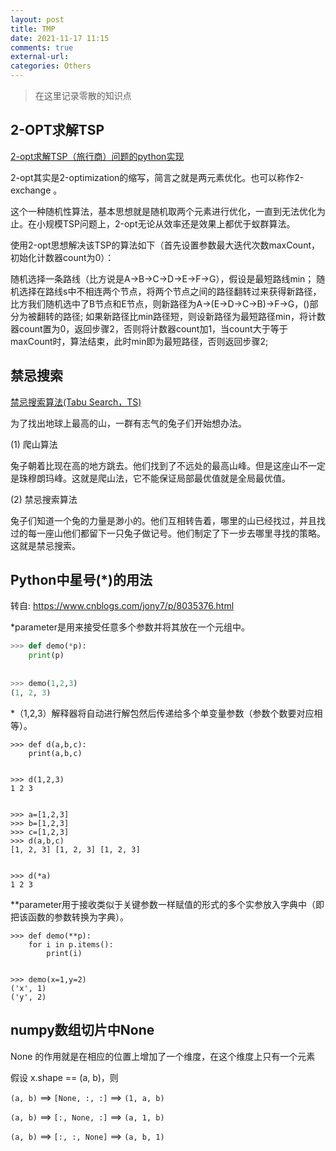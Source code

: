 ```yaml
---
layout: post
title: TMP
date: 2021-11-17 11:15
comments: true
external-url:
categories: Others
---
```


> 在这里记录零散的知识点

## 2-OPT求解TSP

[2-opt求解TSP（旅行商）问题的python实现](https://blog.csdn.net/qq_33256688/article/details/75642525)

2-opt其实是2-optimization的缩写，简言之就是两元素优化。也可以称作2-exchange 。

这个一种随机性算法，基本思想就是随机取两个元素进行优化，一直到无法优化为止。在小规模TSP问题上，2-opt无论从效率还是效果上都优于蚁群算法。

使用2-opt思想解决该TSP的算法如下（首先设置参数最大迭代次数maxCount，初始化计数器count为0）：

随机选择一条路线（比方说是A->B->C->D->E->F->G），假设是最短路线min；
随机选择在路线s中不相连两个节点，将两个节点之间的路径翻转过来获得新路径，比方我们随机选中了B节点和E节点，则新路径为A->(E->D->C->B)->F->G，()部分为被翻转的路径;
如果新路径比min路径短，则设新路径为最短路径min，将计数器count置为0，返回步骤2，否则将计数器count加1，当count大于等于maxCount时，算法结束，此时min即为最短路径，否则返回步骤2;

## 禁忌搜索

[禁忌搜索算法(Tabu Search，TS)](https://www.cnblogs.com/dengfaheng/p/9737556.html)

为了找出地球上最高的山，一群有志气的兔子们开始想办法。 

(1) 爬山算法

兔子朝着比现在高的地方跳去。他们找到了不远处的最高山峰。但是这座山不一定是珠穆朗玛峰。这就是爬山法，它不能保证局部最优值就是全局最优值。 

(2) 禁忌搜索算法

兔子们知道一个兔的力量是渺小的。他们互相转告着，哪里的山已经找过，并且找过的每一座山他们都留下一只兔子做记号。他们制定了下一步去哪里寻找的策略。这就是禁忌搜索。

## Python中星号(*)的用法

转自: https://www.cnblogs.com/jony7/p/8035376.html

*parameter是用来接受任意多个参数并将其放在一个元组中。

```python
>>> def demo(*p):
    print(p)
 
    
>>> demo(1,2,3)
(1, 2, 3)
```

*（1,2,3）解释器将自动进行解包然后传递给多个单变量参数（参数个数要对应相等）。

```
>>> def d(a,b,c):
    print(a,b,c)
 
    
>>> d(1,2,3)
1 2 3
 
 
>>> a=[1,2,3]
>>> b=[1,2,3]
>>> c=[1,2,3]
>>> d(a,b,c)
[1, 2, 3] [1, 2, 3] [1, 2, 3]
 
    
>>> d(*a)
1 2 3
```

 **parameter用于接收类似于关键参数一样赋值的形式的多个实参放入字典中（即把该函数的参数转换为字典）。

```
>>> def demo(**p):
    for i in p.items():
        print(i)
 
        
>>> demo(x=1,y=2)
('x', 1)
('y', 2)
```

## numpy数组切片中None

None 的作用就是在相应的位置上增加了一个维度，在这个维度上只有一个元素

假设 x.shape == (a, b)，则

`(a, b)` ==> `[None, :, :]` ==> `(1, a, b)`

`(a, b)` ==> `[:, None, :]` ==> `(a, 1, b)`

`(a, b)` ==> `[:, :, None]` ==> `(a, b, 1)` 





